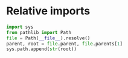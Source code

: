 # Relative imports

```python
import sys
from pathlib import Path
file = Path(__file__).resolve()
parent, root = file.parent, file.parents[1]
sys.path.append(str(root))
```